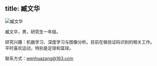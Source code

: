 title: 臧文华
---
![臧文华](http://7xohr3.com1.z0.glb.clouddn.com/%E8%87%A7%E6%96%87%E5%8D%8E.jpg)

臧文华，男，研究生一年级。

研究兴趣：机器学习、深度学习与图像分析。目前在做验证码识别的相关工作。
平时喜欢运动，特别是足球和篮球。

联系方式：<wenhuazang@163.com>
